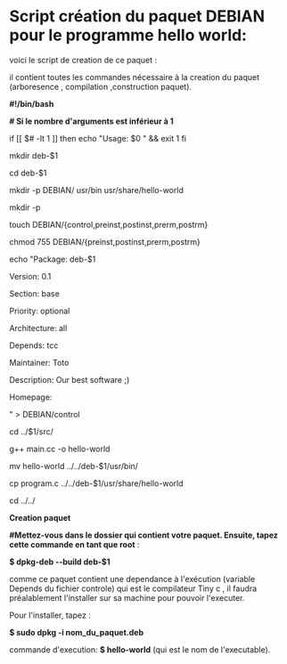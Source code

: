 Script création du paquet DEBIAN pour le programme hello world:
===============================================================


voici le script de creation de ce paquet :

il contient toutes les commandes nécessaire à la creation du paquet (arboresence , compilation ,construction paquet).



**#!/bin/bash**

**# Si le nombre d'arguments est inférieur à 1**

if [[ $# -lt 1 ]] 
then
echo "Usage: $0 <directory>" && exit 1
fi

mkdir deb-$1

cd deb-$1

mkdir -p DEBIAN/ usr/bin usr/share/hello-world

mkdir -p

touch DEBIAN/{control,preinst,postinst,prerm,postrm}

chmod 755 DEBIAN/{preinst,postinst,prerm,postrm}

echo "Package: deb-$1

Version: 0.1

Section: base

Priority: optional

Architecture: all

Depends: tcc

Maintainer: Toto

Description: Our best software ;)

Homepage:

" > DEBIAN/control

cd ../$1/src/

g++ main.cc -o hello-world

mv hello-world ../../deb-$1/usr/bin/

cp program.c ../../deb-$1/usr/share/hello-world

cd ../../

**Creation paquet**

**#Mettez-vous dans le dossier qui contient votre paquet. Ensuite, tapez cette commande en tant que root** :

**$ dpkg-deb --build deb-$1**



comme ce paquet contient une dependance à l'exécution (variable Depends du fichier controle) qui est le compilateur Tiny c , il faudra préalablement l'installer sur sa machine pour pouvoir l'executer.


Pour l'installer, tapez :

**$ sudo dpkg -i nom_du_paquet.deb**

commande d'execution: **$ hello-world** (qui est le nom de l'executable).

